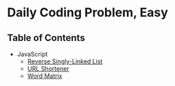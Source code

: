 # Daily Coding Problem, Easy

## Table of Contents

- JavaScript
  - [Reverse Singly-Linked List](reverse-singly-linked-list)
  - [URL Shortener](url-shortener)
  - [Word Matrix](word-matrix)
